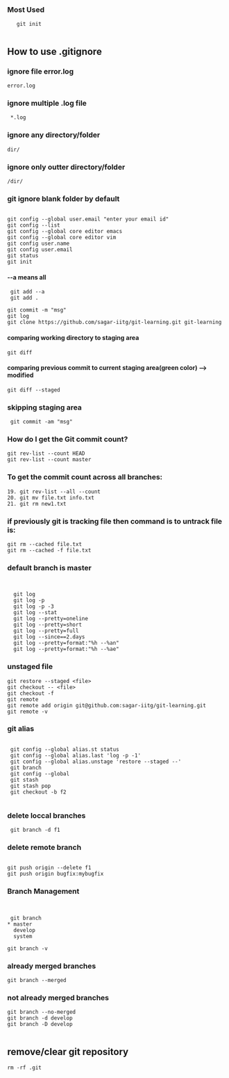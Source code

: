 
### Most Used

```
   git init


```


## How to use .gitignore

###  ignore file error.log
```
error.log
```

### ignore multiple .log file

```
 *.log
```


### ignore any directory/folder

```
dir/
```
### ignore only outter directory/folder

```
/dir/
```


### git ignore blank folder by default




```

git config --global user.email "enter your email id"
git config --list
git config --global core editor emacs
git config --global core editor vim
git config user.name
git config user.email
git status
git init

```

#### --a means all



```
 git add --a
 git add .
```

```
git commit -m "msg"
git log
git clone https://github.com/sagar-iitg/git-learning.git git-learning
```


#### comparing working directory to staging area

```
git diff 
```
#### comparing previous commit to current staging area(green color) --> modified
```
git diff --staged
```

### skipping staging area

```
 git commit -am "msg"
```



### How do I get the Git commit count?

```
git rev-list --count HEAD
git rev-list --count master 
```



### To get the commit count across all branches:

```
19. git rev-list --all --count 
20. git mv file.txt info.txt
21. git rm new1.txt
```




### if previously git is tracking file then command is to untrack file is:

```
git rm --cached file.txt
git rm --cached -f file.txt

```



### default branch is master


```


  git log
  git log -p
  git log -p -3
  git log --stat
  git log --pretty=oneline
  git log --pretty=short
  git log --pretty=full
  git log --since==2.days
  git log --pretty=format:"%h --%an"
  git log --pretty=format:"%h --%ae"

```



### unstaged file


```
git restore --staged <file>
git checkout -- <file>
git checkout -f
git remote  
git remote add origin git@github.com:sagar-iitg/git-learning.git
git remote -v

```





### git alias

```

 git config --global alias.st status 
 git config --global alias.last 'log -p -1'
 git config --global alias.unstage 'restore --staged --'
 git branch
 git config --global 
 git stash
 git stash pop
 git checkout -b f2


```



### delete loccal branches

```
 git branch -d f1

```




### delete remote branch
```

git push origin --delete f1
git push origin bugfix:mybugfix

```


### Branch Management




```


 git branch
* master
  develop
  system

git branch -v
```



### already merged branches
```
git branch --merged
```

### not already merged branches  

```
git branch --no-merged
git branch -d develop
git branch -D develop


```



## remove/clear git repository


```
rm -rf .git

```

